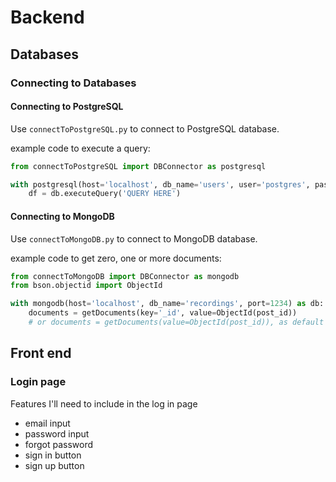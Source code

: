 # Backend

## Databases

### Connecting to Databases

#### Connecting to PostgreSQL

Use `connectToPostgreSQL.py` to connect to PostgreSQL database.

example code to execute a query:
```python
from connectToPostgreSQL import DBConnector as postgresql

with postgresql(host='localhost', db_name='users', user='postgres', password='Abcd1234', port=1234) as db:
    df = db.executeQuery('QUERY HERE')
```

#### Connecting to MongoDB

Use `connectToMongoDB.py` to connect to MongoDB database.

example code to get zero, one or more documents:
```python
from connectToMongoDB import DBConnector as mongodb
from bson.objectid import ObjectId

with mongodb(host='localhost', db_name='recordings', port=1234) as db:
    documents = getDocuments(key='_id', value=ObjectId(post_id))
    # or documents = getDocuments(value=ObjectId(post_id)), as default value for key: key='_id'
```

## Front end

### Login page

Features I'll need to include in the log in page 
- email input
- password input 
- forgot password
- sign in button 
- sign up button
  

  